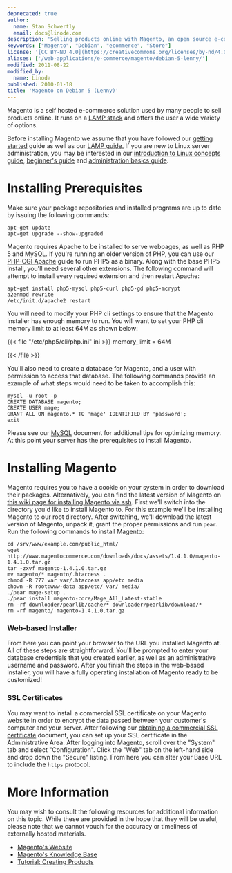 ```yaml
---
deprecated: true
author:
  name: Stan Schwertly
  email: docs@linode.com
description: 'Selling products online with Magento, an open source e-commerce solution on a Debian 5 (Lenny) Linode.'
keywords: ["Magento", "Debian", "ecommerce", "Store"]
license: '[CC BY-ND 4.0](https://creativecommons.org/licenses/by-nd/4.0)'
aliases: ['/web-applications/e-commerce/magento/debian-5-lenny/']
modified: 2011-08-22
modified_by:
  name: Linode
published: 2010-01-18
title: 'Magento on Debian 5 (Lenny)'
---
```


Magento is a self hosted e-commerce solution used by many people to sell products online. It runs on a [LAMP stack](/docs/web-servers/lamp/lamp-server-on-debian-5-lenny/) and offers the user a wide variety of options.

Before installing Magento we assume that you have followed our [getting started](/docs/getting-started/) guide as well as our [LAMP guide.](/docs/web-servers/lamp/lamp-server-on-debian-5-lenny/) If you are new to Linux server administration, you may be interested in our [introduction to Linux concepts guide](/docs/tools-reference/introduction-to-linux-concepts/), [beginner's guide](/docs/platform/billing-and-support/linode-beginners-guide/) and [administration basics guide](/docs/tools-reference/linux-system-administration-basics/).

# Installing Prerequisites

Make sure your package repositories and installed programs are up to date by issuing the following commands:

    apt-get update
    apt-get upgrade --show-upgraded

Magento requires Apache to be installed to serve webpages, as well as PHP 5 and MySQL. If you're running an older version of PHP, you can use our [PHP-CGI Apache](/docs/web-servers/apache/run-php-applications-under-cgi-with-apache-on-debian-5-lenny/) guide to run PHP5 as a binary. Along with the base PHP5 install, you'll need several other extensions. The following command will attempt to install every required extension and then restart Apache:

    apt-get install php5-mysql php5-curl php5-gd php5-mcrypt
    a2enmod rewrite
    /etc/init.d/apache2 restart

You will need to modify your PHP cli settings to ensure that the Magento installer has enough memory to run. You will want to set your PHP cli memory limit to at least 64M as shown below:

{{< file "/etc/php5/cli/php.ini" ini >}}
memory_limit = 64M

{{< /file >}}


You'll also need to create a database for Magento, and a user with permission to access that database. The following commands provide an example of what steps would need to be taken to accomplish this:

    mysql -u root -p
    CREATE DATABASE magento;
    CREATE USER mage;
    GRANT ALL ON magento.* TO 'mage' IDENTIFIED BY 'password';
    exit

Please see our [MySQL](/docs/databases/mysql/use-mysql-relational-databases-on-debian-5-lenny/) document for additional tips for optimizing memory. At this point your server has the prerequisites to install Magento.

# Installing Magento

Magento requires you to have a cookie on your system in order to download their packages. Alternatively, you can find the latest version of Magento on [this wiki page for installing Magento via ssh](http://www.magentocommerce.com/wiki/1_-_installation_and_configuration/installing_magento_via_shell_ssh). First we'll switch into the directory you'd like to install Magento to. For this example we'll be installing Magento to our root directory. After switching, we'll download the latest version of Magento, unpack it, grant the proper permissions and run `pear`. Run the following commands to install Magento:

    cd /srv/www/example.com/public_html/
    wget http://www.magentocommerce.com/downloads/docs/assets/1.4.1.0/magento-1.4.1.0.tar.gz
    tar -zxvf magento-1.4.1.0.tar.gz
    mv magento/* magento/.htaccess .
    chmod -R 777 var var/.htaccess app/etc media
    chown -R root:www-data app/etc/ var/ media/
    ./pear mage-setup .
    ./pear install magento-core/Mage_All_Latest-stable
    rm -rf downloader/pearlib/cache/* downloader/pearlib/download/*
    rm -rf magento/ magento-1.4.1.0.tar.gz

### Web-based Installer

From here you can point your browser to the URL you installed Magento at. All of these steps are straightforward. You'll be prompted to enter your database credentials that you created earlier, as well as an administrative username and password. After you finish the steps in the web-based installer, you will have a fully operating installation of Magento ready to be customized!

### SSL Certificates

You may want to install a commercial SSL certificate on your Magento website in order to encrypt the data passed between your customer's computer and your server. After following our [obtaining a commercial SSL certificate](/docs/security/ssl/obtain-a-commercially-signed-tls-certificate/) document, you can set up your SSL certificate in the Administrative Area. After logging into Magento, scroll over the "System" tab and select "Configuration". Click the "Web" tab on the left-hand side and drop down the "Secure" listing. From here you can alter your Base URL to include the `https` protocol.

# More Information

You may wish to consult the following resources for additional information on this topic. While these are provided in the hope that they will be useful, please note that we cannot vouch for the accuracy or timeliness of externally hosted materials.

- [Magento's Website](http://www.magentocommerce.com/)
- [Magento's Knowledge Base](http://www.magentocommerce.com/knowledge-base)
- [Tutorial: Creating Products](http://www.magentocommerce.com/knowledge-base/entry/knowledge-base/entry/tutorial-creating-products)



